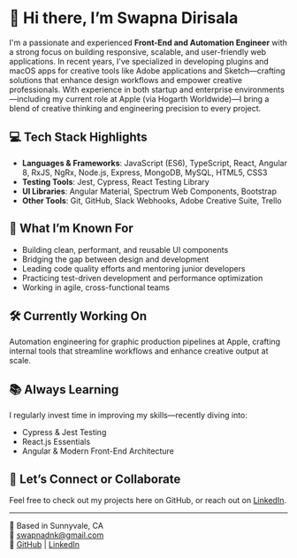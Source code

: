 # 👋 Hi there, I’m Swapna Dirisala

I'm a passionate and experienced **Front-End and Automation Engineer** with a strong focus on building responsive, scalable, and user-friendly web applications. In recent years, I've specialized in developing plugins and macOS apps for creative tools like Adobe applications and Sketch—crafting solutions that enhance design workflows and empower creative professionals. With experience in both startup and enterprise environments—including my current role at Apple (via Hogarth Worldwide)—I bring a blend of creative thinking and engineering precision to every project.

## 💻 Tech Stack Highlights
- **Languages & Frameworks**: JavaScript (ES6), TypeScript, React, Angular 8, RxJS, NgRx, Node.js, Express, MongoDB, MySQL, HTML5, CSS3
- **Testing Tools**: Jest, Cypress, React Testing Library
- **UI Libraries**: Angular Material, Spectrum Web Components, Bootstrap
- **Other Tools**: Git, GitHub, Slack Webhooks, Adobe Creative Suite, Trello

## 🎯 What I’m Known For
- Building clean, performant, and reusable UI components  
- Bridging the gap between design and development  
- Leading code quality efforts and mentoring junior developers  
- Practicing test-driven development and performance optimization  
- Working in agile, cross-functional teams

## 🛠️ Currently Working On
Automation engineering for graphic production pipelines at Apple, crafting internal tools that streamline workflows and enhance creative output at scale.

## 📚 Always Learning
I regularly invest time in improving my skills—recently diving into:
- Cypress & Jest Testing  
- React.js Essentials  
- Angular & Modern Front-End Architecture

## 🚀 Let’s Connect or Collaborate
Feel free to check out my projects here on GitHub, or reach out on [LinkedIn](https://www.linkedin.com/in/swapna-dirisala/).

---
📍 Based in Sunnyvale, CA  
📧 swapnadnk@gmail.com  
🔗 [GitHub](https://github.com/swapnadnk) | [LinkedIn](https://www.linkedin.com/in/swapna-dirisala/)

